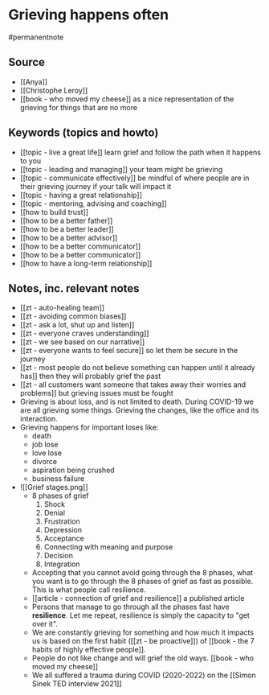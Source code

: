 # Grieving happens often

#permanentnote

## Source
- [[Anya]]
- [[Christophe Leroy]]
- [[book - who moved my cheese]] as a nice representation of the grieving for things that are no more

## Keywords (topics and howto)
- [[topic - live a great life]] learn grief and follow the path when it happens to you
- [[topic - leading and managing]] your team might be grieving
- [[topic - communicate effectively]] be mindful of where people are in their grieving journey if your talk will impact it
- [[topic - having a great relationship]]
- [[topic - mentoring, advising and coaching]]
- [[how to build trust]]
- [[how to be a better father]]
- [[how to be a better leader]]
- [[how to be a better advisor]]
- [[how to be a better communicator]]
- [[how to be a better communicator]]
- [[how to have a long-term relationship]]

## Notes, inc. relevant notes
- [[zt - auto-healing team]]
- [[zt - avoiding common biases]]
- [[zt - ask a lot, shut up and listen]]
- [[zt - everyone craves understanding]]
- [[zt - we see based on our narrative]]
- [[zt - everyone wants to feel secure]] so let them be secure in the journey
- [[zt - most people do not believe something can happen until it already has]] then they will probably grief the past 
- [[zt - all customers want someone that takes away their worries and problems]] but grieving issues must be fought
- Grieving is about loss, and is not limited to death. During COVID-19 we are all grieving some things. Grieving the changes, like the office and its interaction. 
- Grieving happens for important loses like:
	- death
	- job lose
	- love lose
	- divorce
	- aspiration being crushed
	- business failure
- ![[Grief stages.png]]
	- 8 phases of grief
		1. Shock
		2. Denial
		3. Frustration
		4. Depression
		5. Acceptance
		6. Connecting with meaning and purpose
		7. Decision
		8. Integration
	- Accepting that you cannot avoid going through the 8 phases, what you want is to go through the 8 phases of grief as fast as possible. This is what people call resilience.
	- [[article - connection of grief and resilience]] a published article
	- Persons that manage to go through all the phases fast have **resilience**. Let me repeat, resilience is simply the capacity to "get over it".
	- We are constantly grieving for something and how much it impacts us is based on the first habit ([[zt - be proactive]]) of  [[book - the 7 habits of highly effective people]].
	- People do not like change and will grief the old ways. [[book - who moved my cheese]]
	- We all suffered a trauma during COVID (2020-2022) on the [[Simon Sinek TED interview 2021]]